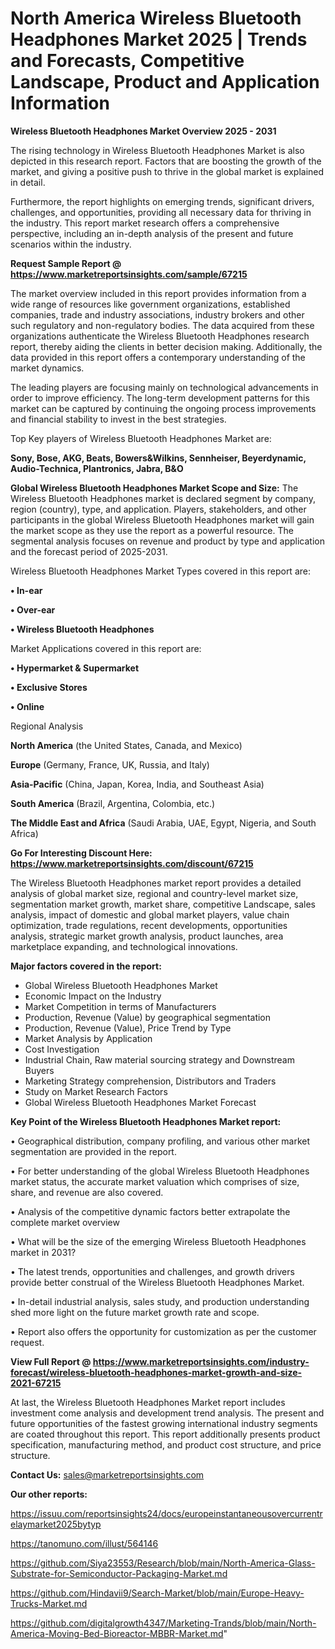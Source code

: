 # North America Wireless Bluetooth Headphones Market 2025 | Trends and Forecasts, Competitive Landscape, Product and Application Information

<Strong> Wireless Bluetooth Headphones Market Overview 2025 - 2031</strong>

The rising technology in Wireless Bluetooth Headphones Market is also depicted in this research report. Factors that are boosting the growth of the market, and giving a positive push to thrive in the global market is explained in detail.

Furthermore, the report highlights on emerging trends, significant drivers, challenges, and opportunities, providing all necessary data for thriving in the industry. This report market research offers a comprehensive perspective, including an in-depth analysis of the present and future scenarios within the industry.

<strong>Request Sample Report @ <a href=https://www.marketreportsinsights.com/sample/67215>https://www.marketreportsinsights.com/sample/67215</a></strong>

The market overview included in this report provides information from a wide range of resources like government organizations, established companies, trade and industry associations, industry brokers and other such regulatory and non-regulatory bodies. The data acquired from these organizations authenticate the Wireless Bluetooth Headphones research report, thereby aiding the clients in better decision making. Additionally, the data provided in this report offers a contemporary understanding of the market dynamics.

The leading players are focusing mainly on technological advancements in order to improve efficiency. The long-term development patterns for this market can be captured by continuing the ongoing process improvements and financial stability to invest in the best strategies.

Top Key players of Wireless Bluetooth Headphones Market are:

<strong>Sony, Bose, AKG, Beats, Bowers&Wilkins, Sennheiser, Beyerdynamic, Audio-Technica, Plantronics, Jabra, B&O</strong>

<strong><b>Global Wireless Bluetooth Headphones Market Scope and Size:</b></strong>
The Wireless Bluetooth Headphones market is declared segment by company, region (country), type, and application. Players, stakeholders, and other participants in the global Wireless Bluetooth Headphones market will gain the market scope as they use the report as a powerful resource. The segmental analysis focuses on revenue and product by type and application and the forecast period of 2025-2031.

Wireless Bluetooth Headphones Market Types covered in this report are:

<strong>• In-ear

• Over-ear

• Wireless Bluetooth Headphones</strong>

Market Applications covered in this report are:

<strong>• Hypermarket & Supermarket

• Exclusive Stores

• Online</strong> 

Regional Analysis

<strong>North America</strong> (the United States, Canada, and Mexico)

<strong>Europe</strong> (Germany, France, UK, Russia, and Italy)

<strong>Asia-Pacific</strong> (China, Japan, Korea, India, and Southeast Asia)

<strong>South America</strong> (Brazil, Argentina, Colombia, etc.)

<strong>The Middle East and Africa</strong> (Saudi Arabia, UAE, Egypt, Nigeria, and South Africa)

<strong>Go For Interesting Discount Here: <a href=https://www.marketreportsinsights.com/discount/67215>https://www.marketreportsinsights.com/discount/67215</a></strong>

The Wireless Bluetooth Headphones market report provides a detailed analysis of global market size, regional and country-level market size, segmentation market growth, market share, competitive Landscape, sales analysis, impact of domestic and global market players, value chain optimization, trade regulations, recent developments, opportunities analysis, strategic market growth analysis, product launches, area marketplace expanding, and technological innovations.

<strong><b>Major factors covered in the report:</b></strong>
<ul>
  <li>Global Wireless Bluetooth Headphones Market </li>
  <li>Economic Impact on the Industry</li>
  <li>Market Competition in terms of Manufacturers</li>
  <li>Production, Revenue (Value) by geographical segmentation</li>
  <li>Production, Revenue (Value), Price Trend by Type</li>
  <li>Market Analysis by Application</li>
  <li>Cost Investigation</li>
  <li>Industrial Chain, Raw material sourcing strategy and Downstream Buyers</li>
  <li>Marketing Strategy comprehension, Distributors and Traders</li>
  <li>Study on Market Research Factors</li>
  <li>Global Wireless Bluetooth Headphones Market Forecast</li>
</ul>

<strong><b>Key Point of the Wireless Bluetooth Headphones Market report:</b></strong>

• Geographical distribution, company profiling, and various other market segmentation are provided in the report.

• For better understanding of the global Wireless Bluetooth Headphones market status, the accurate market valuation which comprises of size, share, and revenue are also covered.

• Analysis of the competitive dynamic factors better extrapolate the complete market overview

• What will be the size of the emerging Wireless Bluetooth Headphones market in 2031?

• The latest trends, opportunities and challenges, and growth drivers provide better construal of the Wireless Bluetooth Headphones Market.

• In-detail industrial analysis, sales study, and production understanding shed more light on the future market growth rate and scope.

• Report also offers the opportunity for customization as per the customer request.

<strong><b>View Full Report @ <a href=https://www.marketreportsinsights.com/industry-forecast/wireless-bluetooth-headphones-market-growth-and-size-2021-67215>https://www.marketreportsinsights.com/industry-forecast/wireless-bluetooth-headphones-market-growth-and-size-2021-67215</a></b></strong>


At last, the Wireless Bluetooth Headphones Market report includes investment come analysis and development trend analysis. The present and future opportunities of the fastest growing international industry segments are coated throughout this report. This report additionally presents product specification, manufacturing method, and product cost structure, and price structure.

<strong>Contact Us:</strong>
sales@marketreportsinsights.com

<strong>Our other reports:</strong>

<a href=https://issuu.com/reportsinsights24/docs/europeinstantaneousovercurrentrelaymarket2025bytyp>https://issuu.com/reportsinsights24/docs/europeinstantaneousovercurrentrelaymarket2025bytyp</a>

<a href=https://tanomuno.com/illust/564146>https://tanomuno.com/illust/564146</a>

<a href=https://github.com/Siya23553/Research/blob/main/North-America-Glass-Substrate-for-Semiconductor-Packaging-Market.md>https://github.com/Siya23553/Research/blob/main/North-America-Glass-Substrate-for-Semiconductor-Packaging-Market.md</a>

<a href=https://github.com/Hindavii9/Search-Market/blob/main/Europe-Heavy-Trucks-Market.md>https://github.com/Hindavii9/Search-Market/blob/main/Europe-Heavy-Trucks-Market.md</a>

<a href=https://github.com/digitalgrowth4347/Marketing-Trands/blob/main/North-America-Moving-Bed-Bioreactor-MBBR-Market.md>https://github.com/digitalgrowth4347/Marketing-Trands/blob/main/North-America-Moving-Bed-Bioreactor-MBBR-Market.md</a>"
